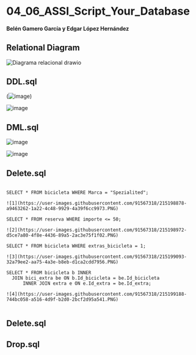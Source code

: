 # 04_06_ASSI_Script_Your_Database
#### Belén Gamero García y Edgar López Hernández

## Relational Diagram
![Diagrama relacional drawio](https://user-images.githubusercontent.com/91567318/214814492-e9ea4301-01fc-448f-a9e4-4b6659d829d7.png)

## DDL.sql

(![image](https://user-images.githubusercontent.com/91567318/215187935-08359bb0-ff13-4b71-849b-f3f1b73604b1.png))

![image](https://user-images.githubusercontent.com/91567318/215187600-0439fcc9-6278-4650-9b21-bdb0952134ef.png)

## DML.sql

![image](https://user-images.githubusercontent.com/91567318/215176785-2fbda927-36a2-401f-9190-d824353754ed.png)

![image](https://user-images.githubusercontent.com/91567318/215195924-2b6cfe90-4b99-4db5-b0d7-bcaf684a1bfc.png)


## Delete.sql
```

SELECT * FROM bicicleta WHERE Marca = "Spezialited";

![1](https://user-images.githubusercontent.com/91567318/215198878-a9463262-1a22-4c48-9929-4a39f6cc9973.PNG)

SELECT * FROM reserva WHERE importe <= 50;

![2](https://user-images.githubusercontent.com/91567318/215198972-d5ce7a80-4f8e-4436-89a5-2ac3e75f1f02.PNG)

SELECT * FROM bicicleta WHERE extras_bicicleta = 1;

![3](https://user-images.githubusercontent.com/91567318/215199093-32a79ee2-aa75-4a3e-b8eb-d1ca2cdd7956.PNG)

SELECT * FROM bicicleta b INNER 
  JOIN bici_extra be ON b.Id_bicicleta = be.Id_bicicleta 
      INNER JOIN extra e ON e.Id_extra = be.Id_extra;
      
![4](https://user-images.githubusercontent.com/91567318/215199188-744bc058-a516-4d9f-b2d0-2bcf2d95a541.PNG)
      
```
## Delete.sql

## Drop.sql
